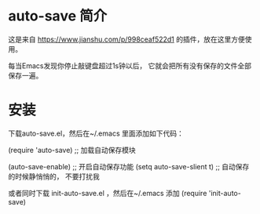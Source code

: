 # auto-save 简介
这是来自 https://www.jianshu.com/p/998ceaf522d1 的插件，放在这里方便使用。

每当Emacs发现你停止敲键盘超过1s钟以后， 它就会把所有没有保存的文件全部保存一遍。
# 安装
下载auto-save.el，然后在~/.emacs 里面添加如下代码：

(require 'auto-save)            ;; 加载自动保存模块

(auto-save-enable)              ;; 开启自动保存功能
(setq auto-save-slient t)       ;; 自动保存的时候静悄悄的， 不要打扰我

或者同时下载 init-auto-save.el ，然后在~/.emacs 添加
(require 'init-auto-save)

